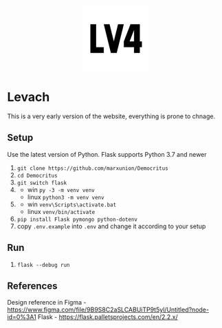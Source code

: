 <p align="center">
<img src="static/logo-black.png">
</p>

# Levach

This is a very early version of the website, everything is prone to chnage.

## Setup

Use the latest version of Python. Flask supports Python 3.7 and newer

1. `git clone https://github.com/marxunion/Democritus`
2. `cd Democritus`
3. `git switch flask`
4. - win `py -3 -m venv venv`
   - linux `python3 -m venv venv`
5. - win `venv\Scripts\activate.bat`
   - linux `venv/bin/activate`
6. `pip install Flask pymongo python-dotenv`
7. copy `.env.example` into `.env` and change it according to your setup

## Run

1. `flask --debug run`

## References

Design reference in Figma - https://www.figma.com/file/9B9S8C2aSLCABUiTP9t5yl/Untitled?node-id=0%3A1
Flask - https://flask.palletsprojects.com/en/2.2.x/
